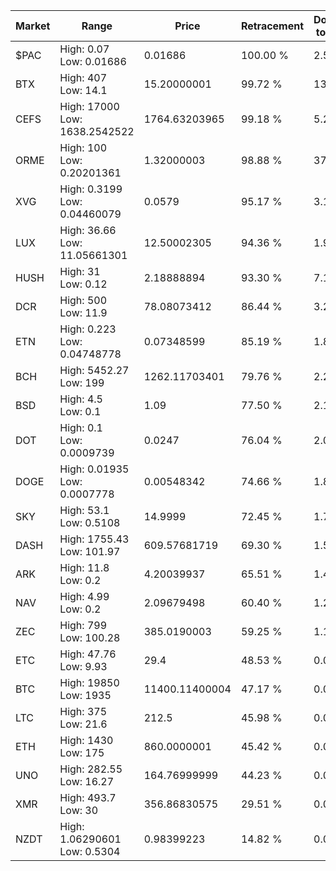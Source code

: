| Market | Range | Price| Retracement | Doubles to 50% |
| --- | --- | --- | --- | --- |
| $PAC | High: 0.07<br />Low: 0.01686 | 0.01686 | 100.00 % | 2.58 |
| BTX | High: 407<br />Low: 14.1 | 15.20000001 | 99.72 % | 13.85 |
| CEFS | High: 17000<br />Low: 1638.2542522 | 1764.63203965 | 99.18 % | 5.28 |
| ORME | High: 100<br />Low: 0.20201361 | 1.32000003 | 98.88 % | 37.96 |
| XVG | High: 0.3199<br />Low: 0.04460079 | 0.0579 | 95.17 % | 3.15 |
| LUX | High: 36.66<br />Low: 11.05661301 | 12.50002305 | 94.36 % | 1.91 |
| HUSH | High: 31<br />Low: 0.12 | 2.18888894 | 93.30 % | 7.11 |
| DCR | High: 500<br />Low: 11.9 | 78.08073412 | 86.44 % | 3.28 |
| ETN | High: 0.223<br />Low: 0.04748778 | 0.07348599 | 85.19 % | 1.84 |
| BCH | High: 5452.27<br />Low: 199 | 1262.11703401 | 79.76 % | 2.24 |
| BSD | High: 4.5<br />Low: 0.1 | 1.09 | 77.50 % | 2.11 |
| DOT | High: 0.1<br />Low: 0.0009739 | 0.0247 | 76.04 % | 2.04 |
| DOGE | High: 0.01935<br />Low: 0.0007778 | 0.00548342 | 74.66 % | 1.84 |
| SKY | High: 53.1<br />Low: 0.5108 | 14.9999 | 72.45 % | 1.79 |
| DASH | High: 1755.43<br />Low: 101.97 | 609.57681719 | 69.30 % | 1.52 |
| ARK | High: 11.8<br />Low: 0.2 | 4.20039937 | 65.51 % | 1.43 |
| NAV | High: 4.99<br />Low: 0.2 | 2.09679498 | 60.40 % | 1.24 |
| ZEC | High: 799<br />Low: 100.28 | 385.0190003 | 59.25 % | 1.17 |
| ETC | High: 47.76<br />Low: 9.93 | 29.4 | 48.53 % | 0.00 |
| BTC | High: 19850<br />Low: 1935 | 11400.11400004 | 47.17 % | 0.00 |
| LTC | High: 375<br />Low: 21.6 | 212.5 | 45.98 % | 0.00 |
| ETH | High: 1430<br />Low: 175 | 860.0000001 | 45.42 % | 0.00 |
| UNO | High: 282.55<br />Low: 16.27 | 164.76999999 | 44.23 % | 0.00 |
| XMR | High: 493.7<br />Low: 30 | 356.86830575 | 29.51 % | 0.00 |
| NZDT | High: 1.06290601<br />Low: 0.5304 | 0.98399223 | 14.82 % | 0.00 |
